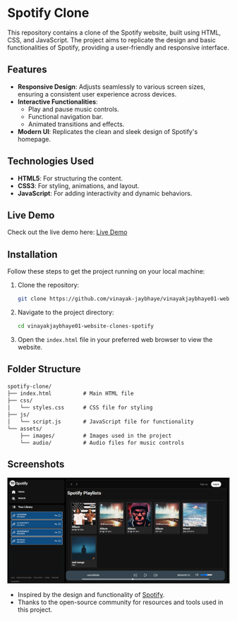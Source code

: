 # Spotify Clone

This repository contains a clone of the Spotify website, built using HTML, CSS, and JavaScript. The project aims to replicate the design and basic functionalities of Spotify, providing a user-friendly and responsive interface.

## Features

- **Responsive Design**: Adjusts seamlessly to various screen sizes, ensuring a consistent user experience across devices.
- **Interactive Functionalities**:
  - Play and pause music controls.
  - Functional navigation bar.
  - Animated transitions and effects.
- **Modern UI**: Replicates the clean and sleek design of Spotify's homepage.

## Technologies Used

- **HTML5**: For structuring the content.
- **CSS3**: For styling, animations, and layout.
- **JavaScript**: For adding interactivity and dynamic behaviors.

## Live Demo

Check out the live demo here: [Live Demo](#)  

## Installation

Follow these steps to get the project running on your local machine:

1. Clone the repository:
   ```bash
   git clone https://github.com/vinayak-jaybhaye/vinayakjaybhaye01-website-clones-spotify.git
   ```

2. Navigate to the project directory:
   ```bash
   cd vinayakjaybhaye01-website-clones-spotify
   ```

3. Open the `index.html` file in your preferred web browser to view the website.

## Folder Structure

```
spotify-clone/
├── index.html          # Main HTML file
├── css/
│   └── styles.css      # CSS file for styling
├── js/
│   └── script.js       # JavaScript file for functionality
└── assets/
    ├── images/         # Images used in the project
    └── audio/          # Audio files for music controls
```

## Screenshots

![Spotify Clone Screenshot](https://github.com/vinayak-jaybhaye/vinayakjaybhaye01-website-clones-spotify/blob/main/assets/sc.png)  

- Inspired by the design and functionality of [Spotify](https://www.spotify.com).
- Thanks to the open-source community for resources and tools used in this project.
